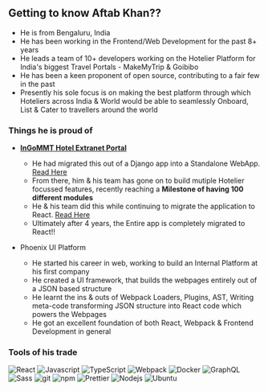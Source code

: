## Getting to know Aftab Khan??

- He is from Bengaluru, India
- He has been working in the Frontend/Web Development for the past 8+ years
- He leads a team of 10+ developers working on the Hotelier Platform for India's biggest Travel Portals - MakeMyTrip & Goibibo
- He has been a keen proponent of open source, contributing to a fair few in the past
- Presently his sole focus is on making the best platform through which Hoteliers across India & World would be able to seamlessly Onboard, List & Cater to travellers around the world

### Things he is proud of

- [**InGoMMT Hotel Extranet Portal**](https://in.goibibo.com/extranet)
  - He had migrated this out of a Django app into a Standalone WebApp. [Read Here](https://tech.goibibo.com/django-unchained-literally-fa90697dc37e)
  - From there, him & his team has gone on to build mutiple Hotelier focussed features, recently reaching a **Milestone of having 100 different modules**
  - He & his team did this while continuing to migrate the application to React. [Read Here](https://tech.goibibo.com/modernising-legacy-web-app-51ba952e7630)
  - Ultimately after 4 years, the Entire app is completely migrated to React!!

- Phoenix UI Platform
  - He started his career in web, working to build an Internal Platform at his first company
  - He created a UI framework, that builds the webpages entirely out of a JSON based structure
  - He learnt the ins & outs of Webpack Loaders, Plugins, AST, Writing meta-code transforming JSON structure into React code which powers the Webpages
  - He got an excellent foundation of both React, Webpack & Frontend Development in general

### Tools of his trade
<p>
  <img alt="React" src="https://img.shields.io/badge/-React-45b8d8?style=flat-square&logo=react&logoColor=white" />
  <img alt="Javascript" src="https://img.shields.io/badge/-JavaScript-ebde3c?style=flat-square&logo=javascript&logoColor=grey" />
  <img alt="TypeScript" src="https://img.shields.io/badge/-TypeScript-007ACC?style=flat-square&logo=typescript&logoColor=white" />
  <img alt="Webpack" src="https://img.shields.io/badge/-Webpack-8DD6F9?style=flat-square&logo=webpack&logoColor=blue" /> 
  <img alt="Docker" src="https://img.shields.io/badge/-Docker-46a2f1?style=flat-square&logo=docker&logoColor=white" />
  <img alt="GraphQL" src="https://img.shields.io/badge/-GraphQL-E10098?style=flat-square&logo=graphql&logoColor=white" />
  <img alt="Sass" src="https://img.shields.io/badge/-Sass-CC6699?style=flat-square&logo=sass&logoColor=white" />
  <img alt="git" src="https://img.shields.io/badge/-Git-F05032?style=flat-square&logo=git&logoColor=white" />
  <img alt="npm" src="https://img.shields.io/badge/-NPM-CB3837?style=flat-square&logo=npm&logoColor=white" />
  <img alt="Prettier" src="https://img.shields.io/badge/-Prettier-F7B93E?style=flat-square&logo=prettier&logoColor=white" />
  <img alt="Nodejs" src="https://img.shields.io/badge/-Nodejs-43853d?style=flat-square&logo=Node.js&logoColor=white" />
  <img alt="Ubuntu" src="https://img.shields.io/badge/-Ubuntu-grey?style=flat-square&logo=ubuntu&logoColor=orange" />
</p>
